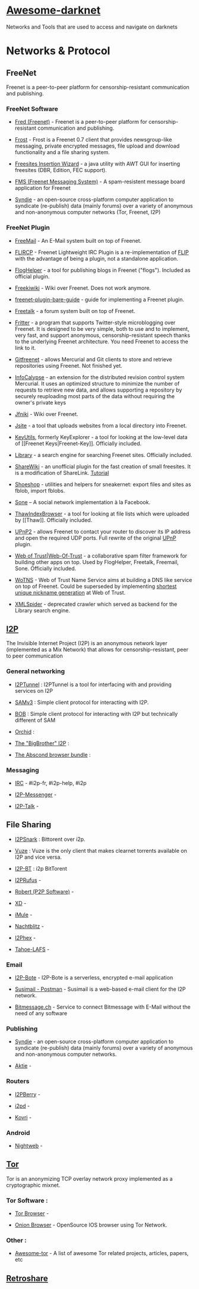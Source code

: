 # [Awesome-darknet](https://github.com/remiflavien1/Awesome-darknet)
Networks and Tools that are used to access and navigate on darknets

# Networks & Protocol

## FreeNet

Freenet is a peer-to-peer platform for censorship-resistant communication and publishing.

### FreeNet Software

* [Fred (Freenet)](https://github.com/freenet/fred) - Freenet is a peer-to-peer platform for censorship-resistant communication and publishing.

* [Frost](http://jtcfrost.sourceforge.net/) - Frost is a Freenet 0.7 client that provides newsgroup-like messaging, private encrypted messages, file upload and download functionality and a file sharing system.

* [Freesites Insertion Wizard](https://sourceforge.net/projects/fiwiz/) - a java utility with AWT GUI for inserting freesites (DBR, Edition, FEC support).

* [FMS (Freenet Messaging System)](http://localhost:8888/USK@0npnMrqZNKRCRoGojZV93UNHCMN-6UU3rRSAmP6jNLE,~BG-edFtdCC1cSH4O3BWdeIYa8Sw5DfyrSV-TKdO5ec,AQACAAE/fms/142/) - A spam-resistent message board application for Freenet

* [Syndie](http://syndie.de/) - an open-source cross-platform computer application to syndicate (re-publish) data (mainly forums) over a variety of anonymous and non-anonymous computer networks (Tor, Freenet, I2P)

### FreeNet Plugin

* [FreeMail](https://github.com/freenet/plugin-Freemail) - An E-Mail system built on top of Freenet.
* [FLIRCP](https://github.com/SeekingFor/FLIRCP) - Freenet Lightweight IRC Plugin is a re-implementation of [FLIP](https://github.com/SeekingFor/FLIP) with the advantage of being a plugin, not a standalone application.
* [FlogHelper](http://github.com/freenet/plugin-FlogHelper-staging) - a tool for publishing blogs in Freenet ("flogs"). Included as official plugin.

* [Freekiwiki](http://freekiwiki.sourceforge.net/) - Wiki over Freenet. Does not work anymore.

* [freenet-plugin-bare-guide](https://github.com/ArneBab/freenet-plugin-bare-guide) - guide for implementing a Freenet plugin.

* [Freetalk](https://github.com/xor-freenet/plugin-Freetalk) - a forum system built on top of Freenet.
* [Fritter](http://127.0.0.1:8888/USK@cF9ctaSzA8w2JAfEqmIlN49tfrPdz2Q5M68m1m5r9W0,NQiPGX7tNcaXVRXljGJnFlKhnf0eozNQsb~NwmBAJ4k,AQACAAE/Fritter-site/2/) - a program that supports Twitter-style microblogging over Freenet. It is designed to be very simple, both to use and to implement, very fast, and support anonymous, censorship-resistant speech thanks to the underlying Freenet architecture. You need Freenet to access the link to it.
* [Gitfreenet](https://github.com/Ademan/gitfreenet) - allows Mercurial and Git clients to store and retrieve repositories using Freenet. Not finished yet.

* [InfoCalypse](https://www.mercurial-scm.org/wiki/Infocalypse) - an extension for the distributed revision control system Mercurial. It uses an optimized structure to minimize the number of requests to retrieve new data, and allows supporting a repository by securely reuploading most parts of the data without requiring the owner's private keys

* [Jfniki](http://127.0.0.1:8888/USK@kRM~jJVREwnN2qnA8R0Vt8HmpfRzBZ0j4rHC2cQ-0hw,2xcoQVdQLyqfTpF2DpkdUIbHFCeL4W~2X1phUYymnhM,AQACAAE/jfniki_releases/20/) - Wiki over Freenet.

* [Jsite](https://github.com/Bombe/jSite) - a tool that uploads websites from a local directory into Freenet.

* [KeyUtils](https://github.com/freenet/plugin-KeyUtils), formerly KeyExplorer - a tool for looking at the low-level data of [[Freenet Keys|Freenet-Key]]. Officially included.

* [Library](http://github.com/freenet/plugin-Library-staging) - a search engine for searching Freenet sites. Officially included.

* [ShareWiki](http://localhost:8888/USK@3m9~UmzGd5IZaXUbSwPw93wHIz5AtqsWNnJR-5prXbs,4jemsUNA1C4Fep9X5uXb5bnlTE4tVm8YgEjy4k4cvq4,AQACAAE/ShareWiki/2/) - an unofficial plugin for the fast creation of small freesites. It is a modification of ShareLink. [Tutorial](http://localhost:8888/USK@sSt6hfV6p2CjI9ktXZ0lmpgx9JHVZPn5AqW3hW7qpEI,KOBaOBGwYZvGUgGcSJ6l4Ht90yGmd6Sl9L~xBtEh6zA,AQACAAE/ShareWiki%20example/3/)

* [Shoeshop](https://d6.gnutella2.info/freenet/USK@MYLAnId-ZEyXhDGGbYOa1gOtkZZrFNTXjFl1dibLj9E,Xpu27DoAKKc8b0718E-ZteFrGqCYROe7XBBJI57pB4M,AQACAAE/Shoeshop/3/) - utilities and helpers for sneakernet: export files and sites as fblob, import fblobs.

* [Sone](https://github.com/Bombe/Sone) – A social network implementation à la Facebook.

* [ThawIndexBrowser](http://github.com/freenet/plugin-ThawIndexBrowser-staging) - a tool for looking at file lists which were uploaded by [[Thaw]]. Officially included.

* [UPnP2](https://github.com/freenet/plugin-UPnP2) - allows Freenet to contact your router to discover its IP address and open the required UDP ports. Full rewrite of the original [UPnP](https://github.com/freenet/plugin-UPnP) plugin.
* [Web of Trust|Web-Of-Trust](https://github.com/freenet/plugin-WebOfTrust) - a collaborative spam filter framework for building other apps on top. Used by FlogHelper, Freetalk, Freemail, Sone. Officially included.

* [WoTNS](https://github.com/Bombe/WoTNS) - Web of Trust Name Service aims at building a DNS like service on top of Freenet. Could be superseded by implementing [shortest unique nickname generation](https://bugs.freenetproject.org/view.php?id=6072) at Web of Trust. 

* [XMLSpider](https://github.com/freenet/plugin-XMLSpider) - deprecated crawler which served as backend for the Library search engine. 

## [I2P](https://geti2p.net/en/)

The Invisible Internet Project (I2P) is an anonymous network layer (implemented as a Mix Network) that allows for censorship-resistant, peer to peer communication

### General networking

* [I2PTunnel](http://www.i2p2.de/en/docs/api/i2ptunnel) : I2PTunnel is a tool for interfacing with and providing services on I2P

* [SAMv3](http://www.i2p2.de/en/docs/api/samv3) :  Simple client protocol for interacting with I2P.
  
* [BOB](http://www.i2p2.de/en/docs/api/bob) : Simple client protocol for interacting with I2P but technically different of SAM
  
* [Orchid]() :
  
* [The "BigBrother" I2P]() :
  
* [The Abscond browser bundle]() :

### Messaging

* [IRC]() -  #i2p-fr, #i2p-help, #i2p
  
* [I2P-Messenger]() -
  
* [I2P-Talk]() -

## File Sharing

* [I2PSnark](http://www.i2p2.de/en/download) : Bittorent over i2p.
  
* [Vuze](https://www.vuze.com/) : Vuze is the only client that makes clearnet torrents available on I2P and vice versa.

* [I2P-BT]() : i2p BitTorent
  
* [I2PRufus]() -
  
* [Robert (P2P Software)]() - 
  
* [XD]() -
  
* [iMule]() -
  
* [Nachtblitz]() -
  
* [I2Phex]() -
  
* [Tahoe-LAFS]() -

### Email

* [I2P-Bote](https://github.com/i2p/i2p.i2p-bote) - I2P-Bote is a serverless, encrypted e-mail application
  
* [Susimail - Postman](http://www.i2p2.de/en/download) - Susimail is a web-based e-mail client for the I2P network.
  
* [Bitmessage.ch](https://bitmessage.ch/) - Service to connect Bitmessage with E-Mail without the need of any software

### Publishing

* [Syndie](http://syndie.de/) - an open-source cross-platform computer application to syndicate (re-publish) data (mainly forums) over a variety of anonymous and non-anonymous computer networks.
  
* [Aktie]() -

### Routers

* [I2PBerry]() - 
  
* [i2pd]() -
  
* [Kovri]() -

### Android

* [Nightweb]() - 


## [Tor]()

Tor is an anonymizing TCP overlay network proxy implemented as a cryptographic mixnet.


### Tor Software : 
 * [Tor Browser](https://www.torproject.org/download/) -
  
 * [Onion Browser](https://itunes.apple.com/fr/app/onion-browser-secure-anonymous/id519296448?mt=8&ign-mpt=uo%3D4) - OpenSource IOS browser using Tor Network.

### Other :

* [Awesome-tor](https://github.com/ajvb/awesome-tor) - A list of awesome Tor related projects, articles, papers, etc

## [Retroshare]() 

